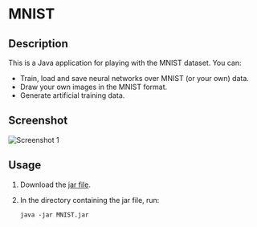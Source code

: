 MNIST
=================

## Description
This is a Java application for playing with the MNIST dataset. You can:
- Train, load and save neural networks over MNIST (or your own) data.
- Draw your own images in the MNIST format.
- Generate artificial training data.

## Screenshot
![Screenshot 1](http://www.devankuleindiren.com/Images/mnist.png "Screenshot 1")

## Usage
1. Download the [jar file](https://github.com/DevanKuleindiren/MNIST/blob/master/MNIST.jar?raw=true).
2. In the directory containing the jar file, run:

    ```
    java -jar MNIST.jar
    ```
